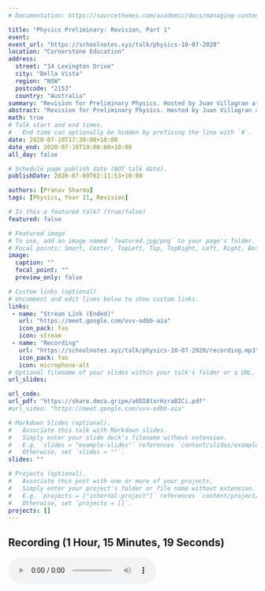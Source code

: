 ```yaml
---
# Documentation: https://sourcethemes.com/academic/docs/managing-content/

title: "Physics Preliminary: Revision, Part 1"
event:
event_url: "https://schoolnotes.xyz/talk/physics-10-07-2020"
location: "Cornerstone Education"
address:
  street: "14 Lexington Drive"
  city: "Bella Vista"
  region: "NSW"
  postcode: "2153"
  country: "Australia"
summary: "Revision for Preliminary Physics. Hosted by Juan Villagran at Cornerstone Education."
abstract: "Revision for Preliminary Physics. Hosted by Juan Villagran at Cornerstone Education."
math: true
# Talk start and end times.
#   End time can optionally be hidden by prefixing the line with `#`.
date: 2020-07-10T17:30:00+10:00
date_end: 2020-07-10T19:00:00+10:00
all_day: false

# Schedule page publish date (NOT talk date).
publishDate: 2020-07-09T02:11:53+10:00

authors: [Pranav Sharma]
tags: [Physics, Year 11, Revision]

# Is this a featured talk? (true/false)
featured: false

# Featured image
# To use, add an image named `featured.jpg/png` to your page's folder.
# Focal points: Smart, Center, TopLeft, Top, TopRight, Left, Right, BottomLeft, Bottom, BottomRight.
image:
  caption: ""
  focal_point: ""
  preview_only: false

# Custom links (optional).
# Uncomment and edit lines below to show custom links.
links:
 - name: "Stream Link (Ended)"
   url: "https://meet.google.com/vvv-odbb-aia"
   icon_pack: fas
   icon: stream
 - name: "Recording"
   url: "https://schoolnotes.xyz/talk/physics-10-07-2020/recording.mp3"
   icon_pack: fas
   icon: microphone-alt
# Optional filename of your slides within your talk's folder or a URL.
url_slides:

url_code:
url_pdf: "https://share.dmca.gripe/a6DI8txrHzraBICi.pdf"
#url_video: "https://meet.google.com/vvv-odbb-aia"

# Markdown Slides (optional).
#   Associate this talk with Markdown slides.
#   Simply enter your slide deck's filename without extension.
#   E.g. `slides = "example-slides"` references `content/slides/example-slides.md`.
#   Otherwise, set `slides = ""`.
slides: ""

# Projects (optional).
#   Associate this post with one or more of your projects.
#   Simply enter your project's folder or file name without extension.
#   E.g. `projects = ["internal-project"]` references `content/project/deep-learning/index.md`.
#   Otherwise, set `projects = []`.
projects: []
---
```

## Recording (1 Hour, 15 Minutes, 19 Seconds)
<audio controls="controls">
    <source src="recording-AAC.m4a" type="audio/aac">
    <source src="recording.mp3" type="audio/mpeg">
    <source src="https://schoolnotes.xyz/talk/physics-10-07-2020/recording-AAC.m4a" type="audio/aac">
    <source src="https://schoolnotes.xyz/talk/physics-10-07-2020/recording.mp3" type="audio/mpeg">
    Your browser does not support audio. Please try a different browser or device.
</audio>
